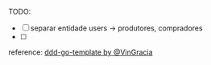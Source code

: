 TODO:

 - [ ] separar entidade users -> produtores, compradores
 - [ ] 

reference: [ddd-go-template by @VinGracia](https://github.com/VinGarcia/ddd-go-template/blob/master/v2-domain-adapters-and-helpers)